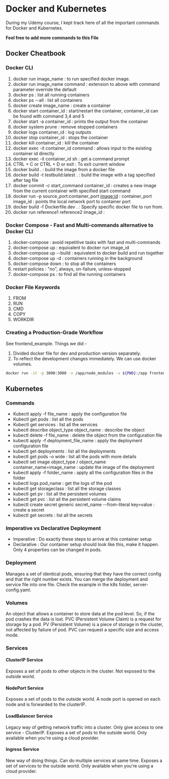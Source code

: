 # Docker and Kubernetes

During my Udemy course, I kept track here of all the important commands for Docker and Kubernetes.

**Feel free to add more commands to this File**

## Docker Cheatbook

### Docker CLI

1. docker run image_name : to run specified docker image.
2. docker run image_name command : extension to above with command parameter override the default
3. docker ps : list all running containers
4. docker ps --all : list all containers
5. docker create image_name : create a container
6. docker start container_id : start/restart the container, container_id can be found with command 3,4 and 5
7. docker start -a container_id : prints the output from the container
8. docker system prune : remove stopped containers
9. docker logs container_id : log outputs
10. docker stop container_id : stops the container
11. docker kill container_id : kill the container
12. docker exec -it container_id command : allows input to the existing container id directly
13. docker exec -it container_id sh : get a command prompt
14. CTRL + C or CTRL + D or exit : To exit current window
15. docker build . : build the image from a docker file
16. docker build -t testbuild:latest . : build the image with a tag specified after tag file
17. docker commit -c start_command container_id : creates a new image from the current container with specified start command
18. docker run -p source_port:container_port <image:id> : container_port image_id : points the local network port to container port
19. docker build -f Dockerfile.dev . : Specify specific docker file to run from.
20. docker run reference1 reference2 image_id :

### Docker Compose - Fast and Multi-commands alternative to Docker CLI

1. docker-compose : avoid repetitive tasks with fast and multi-commands
2. docker-compose up : equivalent to docker run image_id
3. docker-compose up --build : equivalent to docker build and run together
4. docker-compose up -d : containers running in the background
5. docker-compose down : to stop all the containers
6. restart policies : "no", always, on-failure, unless-stopped
7. docker-compose ps : to find all the running containers

### Docker File Keywords

1. FROM
2. RUN
3. CMD
4. COPY
5. WORKDIR

### Creating a Production-Grade Workflow

See frontend_example. Things we did -

1. Divided docker file for dev and production version separately.
2. To reflect the development changes immediately. We can use docker volumes.

```bash
docker run -it -p 3000:3000 -v /app/node_modules -v ${PWD}:/app frontend
```

## Kubernetes

### Commands

- Kubectl apply -f file_name : apply the configuration file
- Kubectl get pods : list all the pods
- Kubectl get services : list all the services
- kubectl describe object_type object_name : describe the object
- kubectl delete -f file_name : delete the object from the configuration file
- kubectl apply -f deployment_file_name : apply the deployment configuration file
- kubectl get deployments : list all the deployments
- kubectl get pods -o wide : list all the pods with more details
- kubectl set image object_type / object_name container_name=image_name : update the image of the deployment
- kubectl apply -f folder_name : apply all the configuration files in the folder
- kubectl logs pod_name : get the logs of the pod
- kubectl get storageclass : list all the storage classes
- kubectl get pv : list all the persistent volumes
- kubectl get pvc : list all the persistent volume claims
- kubectl create secret generic secret_name --from-literal key=value : create a secret
- kubectl get secrets : list all the secrets
  
### Imperative vs Declarative Deployment

- Imperative : Do exactly these steps to arrive at this container setup
- Declarative : Our container setup should look like this, make it happen. Only 4 properties can be changed in pods. 

### Deployment

Manages a set of identical pods, ensuring that they have the correct config and that the right number exists. You can merge the deployment and service file into one file. Check the example in the k8s folder, server-config.yaml.

### Volumes

An object that allows a container to store data at the pod level. So, if the pod crashes the data is lost.
PVC (Persistent Volume Claim) is a request for storage by a pod. PV (Persistent Volume) is a piece of storage in the cluster, not affected by failure of pod. PVC can request a specific size and access mode.

### Services

#### ClusterIP Service

Exposes a set of pods to other objects in the cluster. Not exposed to the outside world.

#### NodePort Service

Exposes a set of pods to the outside world. A node port is opened on each node and is forwarded to the clusterIP.

#### LoadBalancer Service

Legacy way of getting network traffic into a cluster. Only give access to one service - ClusterIP. Exposes a set of pods to the outside world. Only available when you're using a cloud provider.

#### Ingress Service

New way of doing things. Can do multiple services at same time. Exposes a set of services to the outside world. Only available when you're using a cloud provider.
